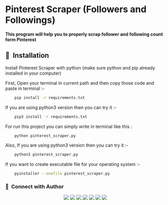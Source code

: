 
# **Pinterest Scraper (Followers and Followings)**

**This program will help you to properly scrap follower and following count form Pinterest**


## :link: &nbsp;Installation

Install Pinterest Scraper with python (make sure python and pip already installed in your computer)

First, Open your terminal in current path and then copy those code and paste in terminal :-
```bash
    pip install -r requirements.txt
```
If you are using python3 version then you can try it :-
```bash
    pip3 install -r requirements.txt
```
For run this project you can simply write in terminal like this :
```bash
    python pinterest_scraper.py
```
Also, If you are using python3 version then you can try it :-
```bash
    python3 pinterest_scraper.py
```
If you want to create executable file for your operating system :-
```bash
    pyinstaller --onefile pinterest_scraper.py
```

### :link: &nbsp;Connect with Author

<p align="center">
<a href="https://www.buymeacoffee.com/mdminhaz2003"><img src="https://img.shields.io/badge/-Buy me a coffee-000000?style=for-the-badge&logo=buymeacoffee&logoColor=yellow"/></a>
<a href="https://www.youtube.com/easycoding2021/"><img src="https://img.shields.io/badge/-Easy Coding-FF0000?style=for-the-badge&logo=YouTube&logoColor=white"/></a>
<a href="https://www.facebook.com/mdminhaz2003/"><img src="https://img.shields.io/badge/-Md. Minhaz-3423A6?style=for-the-badge&logo=Facebook&logoColor=white"/></a>
<a href="https://www.linkedin.com/in/mdminhaz2003/"><img src="https://img.shields.io/badge/-Md. Minhaz-0077B5?style=for-the-badge&logo=Linkedin&logoColor=white"/></a>
<a href="mailto:mdm047767@gmail.com"><img src="https://img.shields.io/badge/-Mail-D14836?style=for-the-badge&logo=Gmail&logoColor=white"/></a>
<a href="https://instagram.com/mdminhaz2003/"><img src="https://img.shields.io/badge/-Md. Minhaz-E4405F?style=for-the-badge&logo=Instagram&logoColor=white"/></a>
<a href="https://twitter.com/easycoding2021/"><img src="https://img.shields.io/badge/-Easy Coding-1DA1F2?style=for-the-badge&logo=twitter&logoColor=white"/></a>
</p>